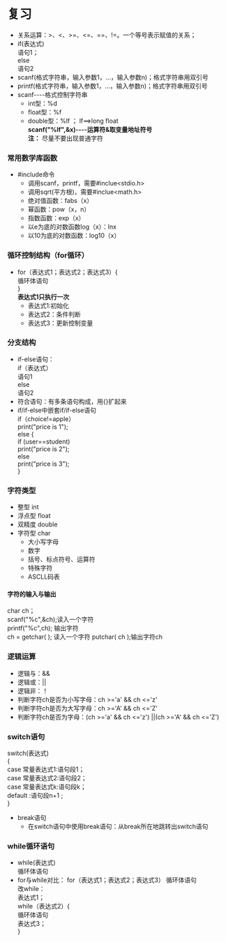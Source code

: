 # 复习
- 关系运算：>、<、>=、<=、==、!=。一个等号表示赋值的关系；
- if(表达式)  
         语句1；  
  else  
         语句2
- scanf(格式字符串，输入参数1，...，输入参数n)；格式字符串用双引号
- printf(格式字符串，输入参数1，...，输入参数n)；格式字符串用双引号
- scanf----格式控制字符串
   - int型：%d
   - float型：%f
   - double型：%lf ； lf==>long float  
**scanf("%lf",&x)----运算符&取变量地址符号**  
**注：** 尽量不要出现普通字符  

### 常用数学库函数
- #include命令
    - 调用scanf，printf，需要#inclue<stdio.h>
    - 调用sqrt(平方根)，需要#inclue<math.h>
    - 绝对值函数：fabs（x）
    - 幂函数：pow（x，n）
    - 指数函数：exp（x）
    - 以e为底的对数函数log（x）：lnx
    - 以10为底的对数函数：log10（x）  

### 循环控制结构（for循环）
- for（表达式1；表达式2；表达式3）{  
    循环体语句  
}  
**表达式1只执行一次**  
   - 表达式1:初始化
   - 表达式2：条件判断
   - 表达式3：更新控制变量  

### 分支结构
- if-else语句：  
  if（表达式）  
      语句1  
  else  
      语句2  
- 符合语句：有多条语句构成，用{}扩起来  
- if/if-else中嵌套if/if-else语句  
 if（choice!=apple）  
    print("price is 1");  
else  {  
   if (user==student)   
 print("price is 2");  
   else  
 print("price is 3");  
}  

### 字符类型
- 整型 int
- 浮点型 float
- 双精度 double
- 字符型 char
   - 大小写字母
   - 数字
   - 括号、标点符号、运算符
   - 特殊字符
   - ASCLL码表
#### 字符的输入与输出
char ch；  
scanf("%c",&ch);读入一个字符  
printf("%c",ch); 输出字符  
ch = getchar( );  读入一个字符
putchar( ch );输出字符ch  

### 逻辑运算
- 逻辑与：&&
- 逻辑或：||
- 逻辑非：！
- 判断字符ch是否为小写字母：ch >='a' && ch <='z'
- 判断字符ch是否为大写字母：ch >='A' && ch <='Z'
- 判断字符ch是否为字母：(ch >='a' && ch <='z') ||(ch >='A' && ch <='Z')    

### switch语句
switch(表达式)  
{  
    case 常量表达式1:语句段1；  
    case 常量表达式2:语句段2；  
    case 常量表达式k:语句段k；  
    default :语句段n+1 ;   
}  
- break语句
   - 在switch语句中使用break语句：从break所在地跳转出switch语句  

### while循环语句
- while(表达式)  
  循环体语句
- for与while对比：
for（表达式1；表达式2；表达式3）  循环体语句  
改while：  
表达式1；  
while（表达式2）{  
  循环体语句  
  表达式3；  
}